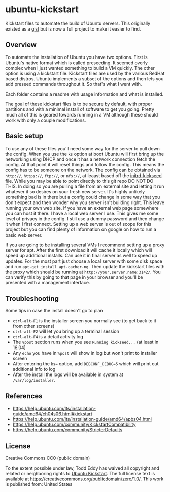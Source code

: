 # ubuntu-kickstart

Kickstart files to automate the build of Ubuntu servers. This originally existed as a [gist](https://gist.github.com/vrillusions/d292953ff9bc0e2041d9) but is now a full project to make it easier to find.

## Overview

To automate the installation of Ubuntu you have two options. First is Ubuntu's native format which is called preseeding. It seemed overly complex when I just wanted something to build a VM quickly. The other option is using a kickstart file. Kickstart files are used by the various RedHat based distros. Ubuntu implements a subset of the options and then lets you add preseed commands throughout it. So that's what I went with.

Each folder contains a readme with usage information and what is installed.

The goal of these kickstart files is to be secure by default, with proper partitions and with a minimal install of software to get you going.  Pretty much all of this is geared towards running in a VM although these should work with only a couple modifications.

## Basic setup

To use any of these files you'll need some way for the server to pull down the config. When you use the `ks` option at boot Ubuntu will first bring up the networking using DHCP and once it has a network connection fetch the config.  At that point it will reset things and follow the config.  This means the config has to be someone on the network.  The config can be obtained via `http://`, `https://`, `ftp://`, or `nfs://`, at leaast based off the [initrd-kickseed](https://bazaar.launchpad.net/~ubuntu-installer/kickseed/master/view/head:/initrd-kickseed) file.  While you may be able to point directly to this git repo DO NOT DO THIS.  In doing so you are pulling a file from an external site and letting it run whatever it so desires on your fresh new server.  It's highly unlikely something bad is in there but a config could change in some way that you don't expect and then wonder why you server isn't building right.  This leave running your own web site.  If you have an external web page somewhere you can host it there.  I have a local web server I use.  This gives me some level of privacy in the config.  I still use a dummy password and then change it when I first connect.  Setting up a web server is out of scope for this project but you can find plenty of information on google on how to run a basic web server.

If you are going to be installing several VMs I recommend setting up a proxy server for apt.  After the first download it will cache it locally which will speed up additional installs.  Can use it in final server as well to speed up updates.  For the most part just choose a local server with some disk space and run `apt-get install apt-cacher-ng`.  Then update the kickstart files with the proxy which should be running at `http://your.server.name:3142/`. You can verify this by going to that page in your browser and you'll be presented with a management interface.

## Troubleshooting

Some tips in case the install doesn't go to plan

- `ctrl-alt-F1` is the installer screen you normally see (to get back to it from other screens)
- `ctrl-alt-F2` will let you bring up a terminal session
- `ctrl-alt-F4` is a detail activity log
- The `%post` section runs when you see `Running kickseed...` (at least in 16.04)
- Any `echo` you have in `%post` will show in log but won't print to installer screen
- After entering the `ks=` option, add `DEBCONF_DEBUG=5` which will print out additional info to log
- After the install the logs will be available in system at `/var/log/installer`.

## References

- <https://help.ubuntu.com/lts/installation-guide/amd64/ch04s06.html#kickstart>
- <https://help.ubuntu.com/lts/installation-guide/amd64/apbs04.html>
- <https://help.ubuntu.com/community/KickstartCompatibility>
- <https://help.ubuntu.com/community/StricterDefaults>

## License

Creative Commons CC0 (public domain)

To the extent possible under law, Todd Eddy has waived all copyright and related or neighboring rights to [Ubuntu Kickstart](https://github.com/vrillusions/ubuntu-kickstart). The full license text is available at <https://creativecommons.org/publicdomain/zero/1.0/>. This work is published from: United States
